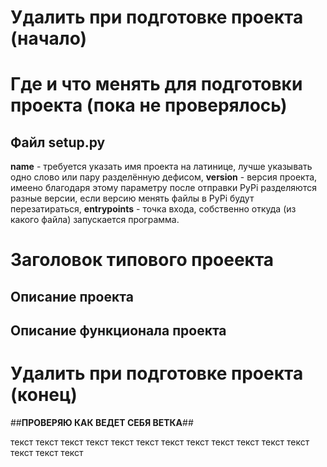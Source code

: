 # Удалить при подготовке проекта (начало)
# Где и что менять для подготовки проекта (пока не проверялось)
## Файл setup.py
**name** - требуется указать имя проекта на латинице, лучше указывать одно слово или пару разделённую дефисом, **version** - версия проекта,
имеено благодаря этому параметру после отправки PyPi разделяются разные версии, если версию менять файлы в PyPi будут перезатираться,
**entrypoints** - точка входа, собственно откуда (из какого файла) запускается программа.
# Заголовок типового проеекта
## Описание проекта

## Описание функционала проекта

# Удалить при подготовке проекта (конец)

##**ПРОВЕРЯЮ КАК ВЕДЕТ СЕБЯ ВЕТКА**##

текст текст текст
текст текст текст
текст текст текст
текст текст текст
текст текст текст

